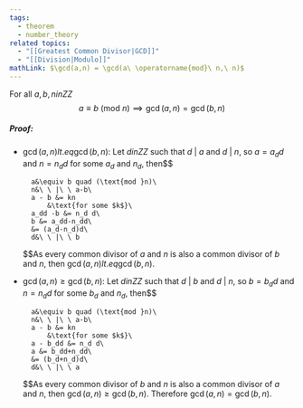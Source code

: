 ```yaml
---
tags:
  - theorem
  - number_theory
related topics:
  - "[[Greatest Common Divisor|GCD]]"
  - "[[Division|Modulo]]"
mathLink: $\gcd(a,n) = \gcd(a\ \operatorname{mod}\ n,\ n)$
---
```

For all $a,b,n in ZZ$
$$
a\equiv b\ (\text{mod }n) \implies \gcd(a,n) = \gcd(b,n)
$$
##### Proof:
- $\gcd(a,n) lt.eq\gcd(b,n)$:
	Let $d in ZZ$ such that $d\ |\ a$ and $d\ |\ n$, so $a=a_d d$ and $n=n_d d$ for some $a_d$ and $n_d$, then$$
	
		a&\equiv b quad (\text{mod }n)\
		n&\ \ |\ \ a-b\
		a - b &= kn
			&\text{for some $k$}\
		a_dd -b &= n_d d\
		b &= a_dd-n_dd\
		&= (a_d-n_d)d\
		d&\ \ |\ \ b
	
	$$As every common divisor of $a$ and $n$ is also a common divisor of $b$ and $n$, then $\gcd(a,n) lt.eq\gcd(b,n)$.
- $\gcd(a,n)\geq\gcd(b,n)$:
	Let $d in ZZ$ such that $d\ |\ b$ and $d\ |\ n$, so $b=b_d d$ and $n=n_d d$ for some $b_d$ and $n_d$, then$$
	
		a&\equiv b quad (\text{mod }n)\
		n&\ \ |\ \ a-b\
		a - b &= kn
			&\text{for some $k$}\
		a - b_dd &= n_d d\
		a &= b_dd+n_dd\
		&= (b_d+n_d)d\
		d&\ \ |\ \ a
	
	$$As every common divisor of $b$ and $n$ is also a common divisor of $a$ and $n$, then $\gcd(a,n)\geq\gcd(b,n)$.
Therefore $\gcd(a,n)=\gcd(b,n)$.